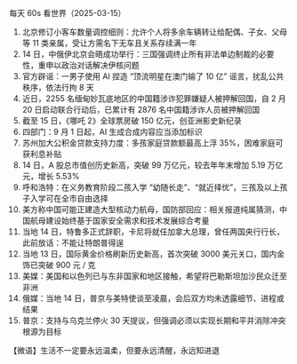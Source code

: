 每天 60s 看世界（2025-03-15）

1. 北京修订小客车数量调控细则：允许个人将多余车辆转让给配偶、子女、父母等 11 类亲属，受让方需名下无车且关系存续满一年
2. 14 日，中俄伊北京会晤成功举行：三国强调终止所有非法单边制裁的必要性，重申以政治对话解决伊核问题
3. 官方辟谣：一男子使用 AI 捏造 “顶流明星在澳门输了 10 亿” 谣言，扰乱公共秩序，依法行拘 8 天
4. 近日，2255 名缅甸妙瓦底地区的中国籍涉诈犯罪嫌疑人被押解回国，自 2 月 20 日启动联合行动后，已累计有 2876 名中国籍涉诈人员被押解回国
5. 截至 15 日，《哪吒 2》全球票房破 150 亿元，创亚洲影史新纪录
6. 四部门：9 月 1 日起，AI 生成合成内容应当添加标识
7. 苏州加大公积金贷款支持力度：多孩家庭贷款额最高上浮 35%，困难家庭可获利息补贴
8. 14 日，A 股总市值创历史新高，突破 99 万亿元，较去年年末增加 5.19 万亿元，增长 5.53%
9. 呼和浩特：在义务教育阶段二孩入学 “幼随长走”、“就近择优”，三孩及以上孩子入学可在全市自由选择
10. 美方称中国可能正建造大型核动力航母，国防部回应：相关报道纯属猜测，中国航母建设始终基于国家安全需求和技术发展综合考量
11. 当地 14 日，特鲁多正式辞职，卡尼将就任加拿大总理，曾任两国央行行长，此前放话：不能让特朗普得逞
12. 当地 13 日，国际黄金价格刷新历史新高，首次突破 3000 美元关口，国内金饰已突破 900 元 / 克
13. 美媒：美国和以色列已与东非国家和地区接触，希望将巴勒斯坦加沙民众迁至非洲
14. 俄媒：当地 14 日，普京与美特使谈至凌晨，会后双方均未透露细节、进程或结果
15. 普京：支持与乌克兰停火 30 天提议，但强调必须以实现长期和平并消除冲突根源为目标

【微语】生活不一定要永远温柔，但要永远清醒，永远知进退